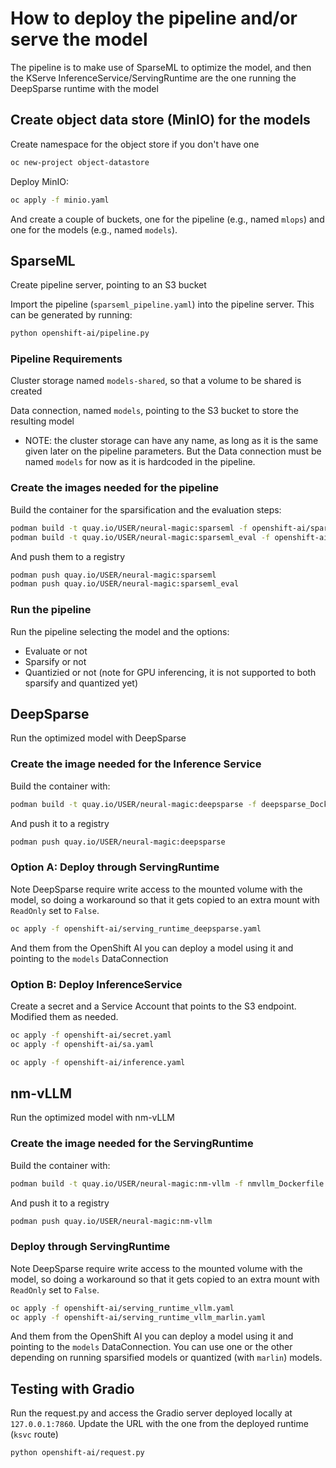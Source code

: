 # How to deploy the pipeline and/or serve the model

The pipeline is to make use of SparseML to optimize the model, and then
the KServe InferenceService/ServingRuntime are the one running the
DeepSparse runtime with the model

## Create object data store (MinIO) for the models

Create namespace for the object store if you don't have one

```bash
oc new-project object-datastore
```

Deploy MinIO:

```bash
oc apply -f minio.yaml
```

And create a couple of buckets, one for the pipeline (e.g., named ``mlops``) and one for the models (e.g., named ``models``).

## SparseML

Create pipeline server, pointing to an S3 bucket

Import the pipeline (``sparseml_pipeline.yaml``) into the pipeline server.
This can be generated by running:

```bash
python openshift-ai/pipeline.py
```

### Pipeline Requirements

Cluster storage named ``models-shared``, so that a volume to be shared is created

Data connection, named ``models``, pointing to the S3 bucket to store the resulting model

* NOTE: the cluster storage can have any name, as long as it is the same given later on the pipeline parameters. But the Data connection must be named ``models`` for now as it is hardcoded in the pipeline.

### Create the images needed for the pipeline

Build the container for the sparsification and the evaluation steps:

```bash
podman build -t quay.io/USER/neural-magic:sparseml -f openshift-ai/sparseml_Dockerfile .
podman build -t quay.io/USER/neural-magic:sparseml_eval -f openshift-ai/sparseml_eval_Dockerfile .
```

And push them to a registry

```bash
podman push quay.io/USER/neural-magic:sparseml
podman push quay.io/USER/neural-magic:sparseml_eval
```

### Run the pipeline

Run the pipeline selecting the model and the options:
- Evaluate or not
- Sparsify or not
- Quantizied or not (note for GPU inferencing, it is not supported to both sparsify and quantized yet)

## DeepSparse

Run the optimized model with DeepSparse

### Create the image needed for the Inference Service

Build the container with:

```bash
podman build -t quay.io/USER/neural-magic:deepsparse -f deepsparse_Dockerfile .
```

And push it to a registry

```bash
podman push quay.io/USER/neural-magic:deepsparse
```

### Option A: Deploy through ServingRuntime

Note DeepSparse require write access to the mounted volume with the model, so doing a workaround so that it gets copied to an extra mount with `ReadOnly` set to `False`.

```bash
oc apply -f openshift-ai/serving_runtime_deepsparse.yaml
```

And them from the OpenShift AI you can deploy a model using it and pointing to the ``models`` DataConnection

### Option B: Deploy InferenceService

Create a secret and a Service Account that points to the S3 endpoint. Modified them as needed.

```bash
oc apply -f openshift-ai/secret.yaml
oc apply -f openshift-ai/sa.yaml

oc apply -f openshift-ai/inference.yaml
```

## nm-vLLM

Run the optimized model with nm-vLLM

### Create the image needed for the ServingRuntime

Build the container with:

```bash
podman build -t quay.io/USER/neural-magic:nm-vllm -f nmvllm_Dockerfile .
```

And push it to a registry

```bash
podman push quay.io/USER/neural-magic:nm-vllm
```

### Deploy through ServingRuntime

Note DeepSparse require write access to the mounted volume with the model, so doing a workaround so that it gets copied to an extra mount with `ReadOnly` set to `False`.

```bash
oc apply -f openshift-ai/serving_runtime_vllm.yaml
oc apply -f openshift-ai/serving_runtime_vllm_marlin.yaml
```

And them from the OpenShift AI you can deploy a model using it and pointing to the ``models`` DataConnection. You can use one or the other depending on running sparsified models or quantized (with ``marlin``) models.


## Testing with Gradio

Run the request.py and access the Gradio server deployed locally at `127.0.0.1:7860`. Update the URL with the one from the deployed runtime (`ksvc` route)

```bash
python openshift-ai/request.py
```
